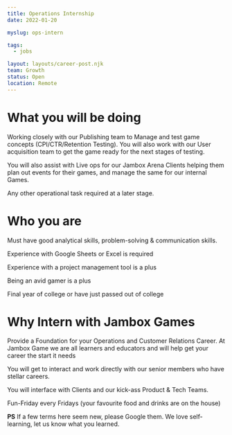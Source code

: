 ```yaml
---
title: Operations Internship
date: 2022-01-20

myslug: ops-intern

tags:
  - jobs

layout: layouts/career-post.njk
team: Growth
status: Open
location: Remote
---
```


# What you will be doing

Working closely with our Publishing team to Manage and test game concepts (CPI/CTR/Retention Testing). You will also work with our User acquisition team to get the game ready for the next stages of testing.

You will also assist with Live ops for our Jambox Arena Clients helping them plan out events for their games, and manage the same for our internal Games.

Any other operational task required at a later stage.

# Who you are

Must have good analytical skills, problem-solving & communication skills.

Experience with Google Sheets or Excel is required

Experience with a project management tool is a plus

Being an avid gamer is a plus 

Final year of college or have just passed out of college

# Why Intern with Jambox Games

Provide a Foundation for your Operations and Customer Relations Career. At Jambox Game we are all learners and educators and will help get your career the start it needs

You will get to interact and work directly with our senior members who have stellar careers.

You will interface with Clients and our kick-ass Product & Tech Teams. 

Fun-Friday every Fridays (your favourite food and drinks are on the house)

**PS**
If a few terms here seem new, please Google them. We love self-learning, let us know what you learned.
